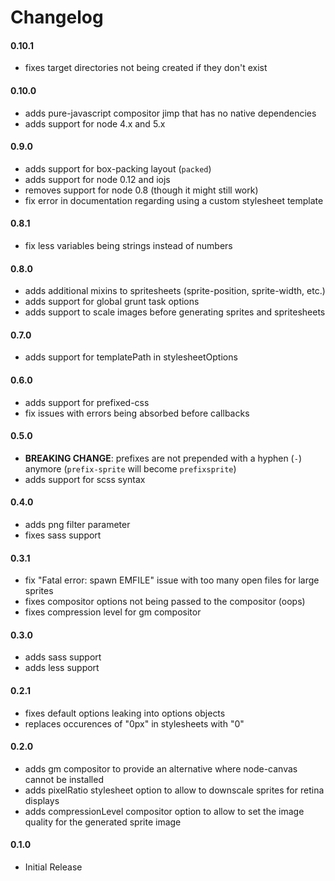 # Changelog

#### 0.10.1
- fixes target directories not being created if they don't exist

#### 0.10.0
- adds pure-javascript compositor jimp that has no native dependencies
- adds support for node 4.x and 5.x

#### 0.9.0
- adds support for box-packing layout (`packed`)
- adds support for node 0.12 and iojs
- removes support for node 0.8 (though it might still work)
- fix error in documentation regarding using a custom stylesheet template

#### 0.8.1
- fix less variables being strings instead of numbers

#### 0.8.0
- adds additional mixins to spritesheets (sprite-position, sprite-width, etc.)
- adds support for global grunt task options
- adds support to scale images before generating sprites and spritesheets

#### 0.7.0
- adds support for templatePath in stylesheetOptions

#### 0.6.0
- adds support for prefixed-css
- fix issues with errors being absorbed before callbacks

#### 0.5.0
- **BREAKING CHANGE**: prefixes are not prepended with a hyphen (`-`) anymore (`prefix-sprite` will become `prefixsprite`)
- adds support for scss syntax

#### 0.4.0
- adds png filter parameter
- fixes sass support

#### 0.3.1
- fix "Fatal error: spawn EMFILE" issue with too many open files for large sprites
- fixes compositor options not being passed to the compositor (oops)
- fixes compression level for gm compositor

#### 0.3.0
- adds sass support
- adds less support

#### 0.2.1
- fixes default options leaking into options objects
- replaces occurences of "0px" in stylesheets with "0"

#### 0.2.0
- adds gm compositor to provide an alternative where node-canvas cannot be installed
- adds pixelRatio stylesheet option to allow to downscale sprites for retina displays
- adds compressionLevel compositor option to allow to set the image quality for the generated sprite image

#### 0.1.0
- Initial Release
